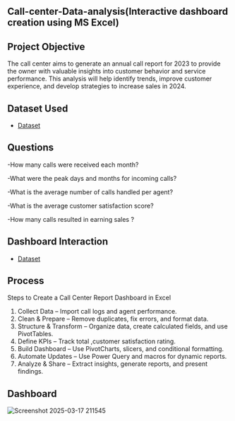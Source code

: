 ## Call-center-Data-analysis(Interactive dashboard creation using MS Excel)

## Project Objective

The call center aims to generate an annual call report for 2023 to provide the owner with valuable insights into customer behavior and service performance. This analysis will help identify trends, improve customer experience, and develop strategies to increase sales in 2024.

## Dataset Used
- <a href="https://github.com/PiyumiMuthumali/Data-Analysis-Dashboard/blob/c71b91564831de2cc2f5e2c994b0ccd857318a3b/Excel_file.xlsx">Dataset</a>

## Questions

-How many calls were received each month?

-What were the peak  days and months for incoming calls?

-What is the average number of calls handled per agent?

-What is the average customer satisfaction score?

-How many calls resulted in earning  sales ?

## Dashboard Interaction
- <a href="https://github.com/PiyumiMuthumali/Data-Analysis-Dashboard/blob/c71b91564831de2cc2f5e2c994b0ccd857318a3b/Excel_file.xlsx">Dataset</a>

## Process

Steps to Create a Call Center Report Dashboard in Excel

1. Collect Data – Import call logs and agent performance.
2. Clean & Prepare – Remove duplicates, fix errors, and format data.
3. Structure & Transform – Organize data, create calculated fields, and use PivotTables.
4. Define KPIs – Track total ,customer satisfaction rating.
5. Build Dashboard – Use PivotCharts, slicers, and conditional formatting.
6. Automate Updates – Use Power Query and macros for dynamic reports.
7. Analyze & Share – Extract insights, generate reports, and present findings.


## Dashboard
![Screenshot 2025-03-17 211545](https://github.com/user-attachments/assets/3fcca4e2-b399-4fb9-a918-9cb3d5255687)

